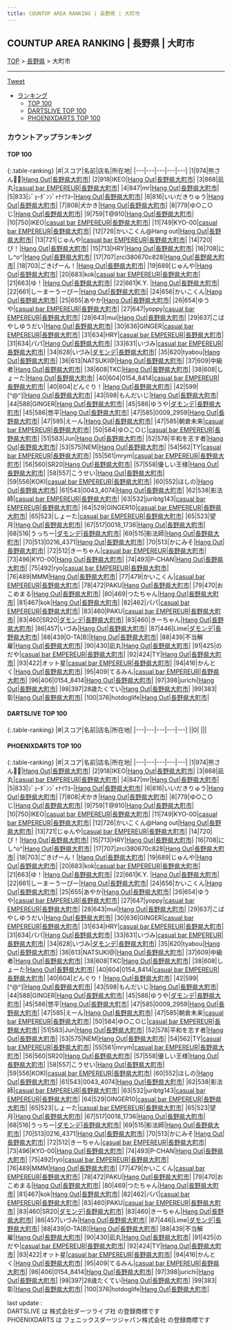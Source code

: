 ```yaml
---
title: COUNTUP AREA RANKING | 長野県 | 大町市
---
```

## COUNTUP AREA RANKING | 長野県 | 大町市

[TOP](/darts/rank/) > [長野県](/darts/rank/長野県/) > 大町市

___

<a href="https://twitter.com/share?ref_src=twsrc%5Etfw" data-text="COUNTUP AREA RANKING | 長野県大町市" class="twitter-share-button" data-hashtags="DARTSLIVE,PHOENIXDARTS,darts,ダーツ" data-show-count="false">Tweet</a>

* [ランキング](#カウントアップランキング)
    * [TOP 100](#top-100)
    * [DARTSLIVE TOP 100](#dartslive-top-100)
    * [PHOENIXDARTS TOP 100](#phoenixdarts-top-100)

### カウントアップランキング

#### TOP 100



{:.table-ranking}
|#|スコア|名前|店名|所在地|
|---|---|---|---|---|
|1|974|<span class="rank-name-pd">熊さん🐼🐾</span>|<a href="https://vs.phoenixdarts.com/jp/shop/shopDetailInfo/s_82305?s_seq=82305">Hang Out</a>|<a href="/darts/rank/長野県/大町市">長野県大町市</a>|
|2|918|<span class="rank-name-pd">IKEO</span>|<a href="https://vs.phoenixdarts.com/jp/shop/shopDetailInfo/s_82305?s_seq=82305">Hang Out</a>|<a href="/darts/rank/長野県/大町市">長野県大町市</a>|
|3|868|<span class="rank-name-pd">凪丸</span>|<a href="https://vs.phoenixdarts.com/jp/shop/shopDetailInfo/s_88923?s_seq=88923">casual bar EMPEREUR</a>|<a href="/darts/rank/長野県/大町市">長野県大町市</a>|
|4|847|<span class="rank-name-pd">mr</span>|<a href="https://vs.phoenixdarts.com/jp/shop/shopDetailInfo/s_82305?s_seq=82305">Hang Out</a>|<a href="/darts/rank/長野県/大町市">長野県大町市</a>|
|5|833|<span class="rank-name-pd">ｼﾞｮｰﾀﾞﾝｼﾞｬﾅｲﾜﾖｰ</span>|<a href="https://vs.phoenixdarts.com/jp/shop/shopDetailInfo/s_82305?s_seq=82305">Hang Out</a>|<a href="/darts/rank/長野県/大町市">長野県大町市</a>|
|6|816|<span class="rank-name-pd">いいだきりゅう</span>|<a href="https://vs.phoenixdarts.com/jp/shop/shopDetailInfo/s_82305?s_seq=82305">Hang Out</a>|<a href="/darts/rank/長野県/大町市">長野県大町市</a>|
|7|808|<span class="rank-name-pd">犬かき</span>|<a href="https://vs.phoenixdarts.com/jp/shop/shopDetailInfo/s_82305?s_seq=82305">Hang Out</a>|<a href="/darts/rank/長野県/大町市">長野県大町市</a>|
|8|779|<span class="rank-name-pd">ゆ○こ○じ</span>|<a href="https://vs.phoenixdarts.com/jp/shop/shopDetailInfo/s_82305?s_seq=82305">Hang Out</a>|<a href="/darts/rank/長野県/大町市">長野県大町市</a>|
|9|759|<span class="rank-name-pd">T@910</span>|<a href="https://vs.phoenixdarts.com/jp/shop/shopDetailInfo/s_82305?s_seq=82305">Hang Out</a>|<a href="/darts/rank/長野県/大町市">長野県大町市</a>|
|10|750|<span class="rank-name-pd">IKEO</span>|<a href="https://vs.phoenixdarts.com/jp/shop/shopDetailInfo/s_88923?s_seq=88923">casual bar EMPEREUR</a>|<a href="/darts/rank/長野県/大町市">長野県大町市</a>|
|11|749|<span class="rank-name-pd">KYO-00</span>|<a href="https://vs.phoenixdarts.com/jp/shop/shopDetailInfo/s_88923?s_seq=88923">casual bar EMPEREUR</a>|<a href="/darts/rank/長野県/大町市">長野県大町市</a>|
|12|726|<span class="rank-name-pd">かいこくん@Hang out</span>|<a href="https://vs.phoenixdarts.com/jp/shop/shopDetailInfo/s_82305?s_seq=82305">Hang Out</a>|<a href="/darts/rank/長野県/大町市">長野県大町市</a>|
|13|721|<span class="rank-name-pd">じゅんや</span>|<a href="https://vs.phoenixdarts.com/jp/shop/shopDetailInfo/s_88923?s_seq=88923">casual bar EMPEREUR</a>|<a href="/darts/rank/長野県/大町市">長野県大町市</a>|
|14|720|<span class="rank-name-pd">ぴ！</span>|<a href="https://vs.phoenixdarts.com/jp/shop/shopDetailInfo/s_82305?s_seq=82305">Hang Out</a>|<a href="/darts/rank/長野県/大町市">長野県大町市</a>|
|15|713|<span class="rank-name-pd">HRY</span>|<a href="https://vs.phoenixdarts.com/jp/shop/shopDetailInfo/s_82305?s_seq=82305">Hang Out</a>|<a href="/darts/rank/長野県/大町市">長野県大町市</a>|
|16|708|<span class="rank-name-pd">にし^o^</span>|<a href="https://vs.phoenixdarts.com/jp/shop/shopDetailInfo/s_82305?s_seq=82305">Hang Out</a>|<a href="/darts/rank/長野県/大町市">長野県大町市</a>|
|17|707|<span class="rank-name-pd">zrci380670c828</span>|<a href="https://vs.phoenixdarts.com/jp/shop/shopDetailInfo/s_82305?s_seq=82305">Hang Out</a>|<a href="/darts/rank/長野県/大町市">長野県大町市</a>|
|18|703|<span class="rank-name-pd">ごきげーん！</span>|<a href="https://vs.phoenixdarts.com/jp/shop/shopDetailInfo/s_82305?s_seq=82305">Hang Out</a>|<a href="/darts/rank/長野県/大町市">長野県大町市</a>|
|19|689|<span class="rank-name-pd">じゅんや</span>|<a href="https://vs.phoenixdarts.com/jp/shop/shopDetailInfo/s_82305?s_seq=82305">Hang Out</a>|<a href="/darts/rank/長野県/大町市">長野県大町市</a>|
|20|683|<span class="rank-name-pd">kok</span>|<a href="https://vs.phoenixdarts.com/jp/shop/shopDetailInfo/s_88923?s_seq=88923">casual bar EMPEREUR</a>|<a href="/darts/rank/長野県/大町市">長野県大町市</a>|
|21|663|<span class="rank-name-pd">ゆ！</span>|<a href="https://vs.phoenixdarts.com/jp/shop/shopDetailInfo/s_82305?s_seq=82305">Hang Out</a>|<a href="/darts/rank/長野県/大町市">長野県大町市</a>|
|22|661|<span class="rank-name-pd">K.Y.  </span>|<a href="https://vs.phoenixdarts.com/jp/shop/shopDetailInfo/s_82305?s_seq=82305">Hang Out</a>|<a href="/darts/rank/長野県/大町市">長野県大町市</a>|
|22|661|<span class="rank-name-pd">しーまーうーぴー</span>|<a href="https://vs.phoenixdarts.com/jp/shop/shopDetailInfo/s_82305?s_seq=82305">Hang Out</a>|<a href="/darts/rank/長野県/大町市">長野県大町市</a>|
|24|656|<span class="rank-name-pd">かいこくん</span>|<a href="https://vs.phoenixdarts.com/jp/shop/shopDetailInfo/s_82305?s_seq=82305">Hang Out</a>|<a href="/darts/rank/長野県/大町市">長野県大町市</a>|
|25|655|<span class="rank-name-pd">あやか</span>|<a href="https://vs.phoenixdarts.com/jp/shop/shopDetailInfo/s_82305?s_seq=82305">Hang Out</a>|<a href="/darts/rank/長野県/大町市">長野県大町市</a>|
|26|654|<span class="rank-name-pd">ゆうや</span>|<a href="https://vs.phoenixdarts.com/jp/shop/shopDetailInfo/s_88923?s_seq=88923">casual bar EMPEREUR</a>|<a href="/darts/rank/長野県/大町市">長野県大町市</a>|
|27|647|<span class="rank-name-pd">yoppy</span>|<a href="https://vs.phoenixdarts.com/jp/shop/shopDetailInfo/s_88923?s_seq=88923">casual bar EMPEREUR</a>|<a href="/darts/rank/長野県/大町市">長野県大町市</a>|
|28|643|<span class="rank-name-pd">mui</span>|<a href="https://vs.phoenixdarts.com/jp/shop/shopDetailInfo/s_82305?s_seq=82305">Hang Out</a>|<a href="/darts/rank/長野県/大町市">長野県大町市</a>|
|29|637|<span class="rank-name-pd">こばやしゆうだい</span>|<a href="https://vs.phoenixdarts.com/jp/shop/shopDetailInfo/s_82305?s_seq=82305">Hang Out</a>|<a href="/darts/rank/長野県/大町市">長野県大町市</a>|
|30|636|<span class="rank-name-pd">GINGER</span>|<a href="https://vs.phoenixdarts.com/jp/shop/shopDetailInfo/s_88923?s_seq=88923">casual bar EMPEREUR</a>|<a href="/darts/rank/長野県/大町市">長野県大町市</a>|
|31|634|<span class="rank-name-pd">HRY</span>|<a href="https://vs.phoenixdarts.com/jp/shop/shopDetailInfo/s_88923?s_seq=88923">casual bar EMPEREUR</a>|<a href="/darts/rank/長野県/大町市">長野県大町市</a>|
|31|634|<span class="rank-name-pd">パパ</span>|<a href="https://vs.phoenixdarts.com/jp/shop/shopDetailInfo/s_82305?s_seq=82305">Hang Out</a>|<a href="/darts/rank/長野県/大町市">長野県大町市</a>|
|33|631|<span class="rank-name-pd">いづみ</span>|<a href="https://vs.phoenixdarts.com/jp/shop/shopDetailInfo/s_88923?s_seq=88923">casual bar EMPEREUR</a>|<a href="/darts/rank/長野県/大町市">長野県大町市</a>|
|34|628|<span class="rank-name-pd">いづみ</span>|<a href="https://vs.phoenixdarts.com/jp/shop/shopDetailInfo/s_8681?s_seq=8681">ダモンデ</a>|<a href="/darts/rank/長野県/大町市">長野県大町市</a>|
|35|620|<span class="rank-name-pd">tyabou</span>|<a href="https://vs.phoenixdarts.com/jp/shop/shopDetailInfo/s_82305?s_seq=82305">Hang Out</a>|<a href="/darts/rank/長野県/大町市">長野県大町市</a>|
|36|613|<span class="rank-name-pd">NATSUKI@</span>|<a href="https://vs.phoenixdarts.com/jp/shop/shopDetailInfo/s_82305?s_seq=82305">Hang Out</a>|<a href="/darts/rank/長野県/大町市">長野県大町市</a>|
|37|609|<span class="rank-name-pd">中級者</span>|<a href="https://vs.phoenixdarts.com/jp/shop/shopDetailInfo/s_82305?s_seq=82305">Hang Out</a>|<a href="/darts/rank/長野県/大町市">長野県大町市</a>|
|38|608|<span class="rank-name-pd">TKC</span>|<a href="https://vs.phoenixdarts.com/jp/shop/shopDetailInfo/s_82305?s_seq=82305">Hang Out</a>|<a href="/darts/rank/長野県/大町市">長野県大町市</a>|
|38|608|<span class="rank-name-pd">しょーた</span>|<a href="https://vs.phoenixdarts.com/jp/shop/shopDetailInfo/s_82305?s_seq=82305">Hang Out</a>|<a href="/darts/rank/長野県/大町市">長野県大町市</a>|
|40|604|<span class="rank-name-pd">0154_8414</span>|<a href="https://vs.phoenixdarts.com/jp/shop/shopDetailInfo/s_88923?s_seq=88923">casual bar EMPEREUR</a>|<a href="/darts/rank/長野県/大町市">長野県大町市</a>|
|40|604|<span class="rank-name-pd">どんぐり！</span>|<a href="https://vs.phoenixdarts.com/jp/shop/shopDetailInfo/s_82305?s_seq=82305">Hang Out</a>|<a href="/darts/rank/長野県/大町市">長野県大町市</a>|
|42|599|<span class="rank-name-pd">  [^@^]</span>|<a href="https://vs.phoenixdarts.com/jp/shop/shopDetailInfo/s_82305?s_seq=82305">Hang Out</a>|<a href="/darts/rank/長野県/大町市">長野県大町市</a>|
|43|598|<span class="rank-name-pd">もんだいじ</span>|<a href="https://vs.phoenixdarts.com/jp/shop/shopDetailInfo/s_82305?s_seq=82305">Hang Out</a>|<a href="/darts/rank/長野県/大町市">長野県大町市</a>|
|44|588|<span class="rank-name-pd">GINGER</span>|<a href="https://vs.phoenixdarts.com/jp/shop/shopDetailInfo/s_82305?s_seq=82305">Hang Out</a>|<a href="/darts/rank/長野県/大町市">長野県大町市</a>|
|45|586|<span class="rank-name-pd">ゆうや</span>|<a href="https://vs.phoenixdarts.com/jp/shop/shopDetailInfo/s_8681?s_seq=8681">ダモンデ</a>|<a href="/darts/rank/長野県/大町市">長野県大町市</a>|
|45|586|<span class="rank-name-pd">悠平</span>|<a href="https://vs.phoenixdarts.com/jp/shop/shopDetailInfo/s_82305?s_seq=82305">Hang Out</a>|<a href="/darts/rank/長野県/大町市">長野県大町市</a>|
|47|585|<span class="rank-name-pd">0009_2959</span>|<a href="https://vs.phoenixdarts.com/jp/shop/shopDetailInfo/s_82305?s_seq=82305">Hang Out</a>|<a href="/darts/rank/長野県/大町市">長野県大町市</a>|
|47|585|<span class="rank-name-pd">えーん</span>|<a href="https://vs.phoenixdarts.com/jp/shop/shopDetailInfo/s_82305?s_seq=82305">Hang Out</a>|<a href="/darts/rank/長野県/大町市">長野県大町市</a>|
|47|585|<span class="rank-name-pd">朝倉未来</span>|<a href="https://vs.phoenixdarts.com/jp/shop/shopDetailInfo/s_88923?s_seq=88923">casual bar EMPEREUR</a>|<a href="/darts/rank/長野県/大町市">長野県大町市</a>|
|50|584|<span class="rank-name-pd">ゆ○こ○じ</span>|<a href="https://vs.phoenixdarts.com/jp/shop/shopDetailInfo/s_88923?s_seq=88923">casual bar EMPEREUR</a>|<a href="/darts/rank/長野県/大町市">長野県大町市</a>|
|51|583|<span class="rank-name-pd">Jun</span>|<a href="https://vs.phoenixdarts.com/jp/shop/shopDetailInfo/s_82305?s_seq=82305">Hang Out</a>|<a href="/darts/rank/長野県/大町市">長野県大町市</a>|
|52|578|<span class="rank-name-pd">平和を志す者</span>|<a href="https://vs.phoenixdarts.com/jp/shop/shopDetailInfo/s_82305?s_seq=82305">Hang Out</a>|<a href="/darts/rank/長野県/大町市">長野県大町市</a>|
|53|575|<span class="rank-name-pd">NEM</span>|<a href="https://vs.phoenixdarts.com/jp/shop/shopDetailInfo/s_82305?s_seq=82305">Hang Out</a>|<a href="/darts/rank/長野県/大町市">長野県大町市</a>|
|54|562|<span class="rank-name-pd">TY</span>|<a href="https://vs.phoenixdarts.com/jp/shop/shopDetailInfo/s_88923?s_seq=88923">casual bar EMPEREUR</a>|<a href="/darts/rank/長野県/大町市">長野県大町市</a>|
|55|561|<span class="rank-name-pd">mrym</span>|<a href="https://vs.phoenixdarts.com/jp/shop/shopDetailInfo/s_88923?s_seq=88923">casual bar EMPEREUR</a>|<a href="/darts/rank/長野県/大町市">長野県大町市</a>|
|56|560|<span class="rank-name-pd">SR20</span>|<a href="https://vs.phoenixdarts.com/jp/shop/shopDetailInfo/s_82305?s_seq=82305">Hang Out</a>|<a href="/darts/rank/長野県/大町市">長野県大町市</a>|
|57|558|<span class="rank-name-pd">優しい王様</span>|<a href="https://vs.phoenixdarts.com/jp/shop/shopDetailInfo/s_82305?s_seq=82305">Hang Out</a>|<a href="/darts/rank/長野県/大町市">長野県大町市</a>|
|58|557|<span class="rank-name-pd">こうせい</span>|<a href="https://vs.phoenixdarts.com/jp/shop/shopDetailInfo/s_82305?s_seq=82305">Hang Out</a>|<a href="/darts/rank/長野県/大町市">長野県大町市</a>|
|59|556|<span class="rank-name-pd">KOKI</span>|<a href="https://vs.phoenixdarts.com/jp/shop/shopDetailInfo/s_88923?s_seq=88923">casual bar EMPEREUR</a>|<a href="/darts/rank/長野県/大町市">長野県大町市</a>|
|60|552|<span class="rank-name-pd">ほしの</span>|<a href="https://vs.phoenixdarts.com/jp/shop/shopDetailInfo/s_82305?s_seq=82305">Hang Out</a>|<a href="/darts/rank/長野県/大町市">長野県大町市</a>|
|61|543|<span class="rank-name-pd">0043_4074</span>|<a href="https://vs.phoenixdarts.com/jp/shop/shopDetailInfo/s_82305?s_seq=82305">Hang Out</a>|<a href="/darts/rank/長野県/大町市">長野県大町市</a>|
|62|538|<span class="rank-name-pd">影法師</span>|<a href="https://vs.phoenixdarts.com/jp/shop/shopDetailInfo/s_88923?s_seq=88923">casual bar EMPEREUR</a>|<a href="/darts/rank/長野県/大町市">長野県大町市</a>|
|63|532|<span class="rank-name-pd">juribtg143</span>|<a href="https://vs.phoenixdarts.com/jp/shop/shopDetailInfo/s_88923?s_seq=88923">casual bar EMPEREUR</a>|<a href="/darts/rank/長野県/大町市">長野県大町市</a>|
|64|529|<span class="rank-name-pd">GINGER10</span>|<a href="https://vs.phoenixdarts.com/jp/shop/shopDetailInfo/s_88923?s_seq=88923">casual bar EMPEREUR</a>|<a href="/darts/rank/長野県/大町市">長野県大町市</a>|
|65|523|<span class="rank-name-pd">しょーた</span>|<a href="https://vs.phoenixdarts.com/jp/shop/shopDetailInfo/s_88923?s_seq=88923">casual bar EMPEREUR</a>|<a href="/darts/rank/長野県/大町市">長野県大町市</a>|
|65|523|<span class="rank-name-pd">望月</span>|<a href="https://vs.phoenixdarts.com/jp/shop/shopDetailInfo/s_82305?s_seq=82305">Hang Out</a>|<a href="/darts/rank/長野県/大町市">長野県大町市</a>|
|67|517|<span class="rank-name-pd">0018_1736</span>|<a href="https://vs.phoenixdarts.com/jp/shop/shopDetailInfo/s_82305?s_seq=82305">Hang Out</a>|<a href="/darts/rank/長野県/大町市">長野県大町市</a>|
|68|516|<span class="rank-name-pd">うっちー</span>|<a href="https://vs.phoenixdarts.com/jp/shop/shopDetailInfo/s_8681?s_seq=8681">ダモンデ</a>|<a href="/darts/rank/長野県/大町市">長野県大町市</a>|
|69|515|<span class="rank-name-pd">影法師</span>|<a href="https://vs.phoenixdarts.com/jp/shop/shopDetailInfo/s_82305?s_seq=82305">Hang Out</a>|<a href="/darts/rank/長野県/大町市">長野県大町市</a>|
|70|513|<span class="rank-name-pd">0216_4371</span>|<a href="https://vs.phoenixdarts.com/jp/shop/shopDetailInfo/s_82305?s_seq=82305">Hang Out</a>|<a href="/darts/rank/長野県/大町市">長野県大町市</a>|
|70|513|<span class="rank-name-pd">かにみそ</span>|<a href="https://vs.phoenixdarts.com/jp/shop/shopDetailInfo/s_82305?s_seq=82305">Hang Out</a>|<a href="/darts/rank/長野県/大町市">長野県大町市</a>|
|72|512|<span class="rank-name-pd">きーちゃん</span>|<a href="https://vs.phoenixdarts.com/jp/shop/shopDetailInfo/s_88923?s_seq=88923">casual bar EMPEREUR</a>|<a href="/darts/rank/長野県/大町市">長野県大町市</a>|
|73|496|<span class="rank-name-pd">KYO-00</span>|<a href="https://vs.phoenixdarts.com/jp/shop/shopDetailInfo/s_82305?s_seq=82305">Hang Out</a>|<a href="/darts/rank/長野県/大町市">長野県大町市</a>|
|74|493|<span class="rank-name-pd">P-CHAN</span>|<a href="https://vs.phoenixdarts.com/jp/shop/shopDetailInfo/s_82305?s_seq=82305">Hang Out</a>|<a href="/darts/rank/長野県/大町市">長野県大町市</a>|
|75|492|<span class="rank-name-pd">ryo</span>|<a href="https://vs.phoenixdarts.com/jp/shop/shopDetailInfo/s_88923?s_seq=88923">casual bar EMPEREUR</a>|<a href="/darts/rank/長野県/大町市">長野県大町市</a>|
|76|489|<span class="rank-name-pd">MMM</span>|<a href="https://vs.phoenixdarts.com/jp/shop/shopDetailInfo/s_82305?s_seq=82305">Hang Out</a>|<a href="/darts/rank/長野県/大町市">長野県大町市</a>|
|77|479|<span class="rank-name-pd">かいこくん</span>|<a href="https://vs.phoenixdarts.com/jp/shop/shopDetailInfo/s_88923?s_seq=88923">casual bar EMPEREUR</a>|<a href="/darts/rank/長野県/大町市">長野県大町市</a>|
|78|472|<span class="rank-name-pd">PAKU</span>|<a href="https://vs.phoenixdarts.com/jp/shop/shopDetailInfo/s_82305?s_seq=82305">Hang Out</a>|<a href="/darts/rank/長野県/大町市">長野県大町市</a>|
|79|470|<span class="rank-name-pd">おこめまる</span>|<a href="https://vs.phoenixdarts.com/jp/shop/shopDetailInfo/s_82305?s_seq=82305">Hang Out</a>|<a href="/darts/rank/長野県/大町市">長野県大町市</a>|
|80|469|<span class="rank-name-pd">つたちゃん</span>|<a href="https://vs.phoenixdarts.com/jp/shop/shopDetailInfo/s_82305?s_seq=82305">Hang Out</a>|<a href="/darts/rank/長野県/大町市">長野県大町市</a>|
|81|467|<span class="rank-name-pd">kok</span>|<a href="https://vs.phoenixdarts.com/jp/shop/shopDetailInfo/s_82305?s_seq=82305">Hang Out</a>|<a href="/darts/rank/長野県/大町市">長野県大町市</a>|
|82|462|<span class="rank-name-pd">パパ</span>|<a href="https://vs.phoenixdarts.com/jp/shop/shopDetailInfo/s_88923?s_seq=88923">casual bar EMPEREUR</a>|<a href="/darts/rank/長野県/大町市">長野県大町市</a>|
|83|460|<span class="rank-name-pd">PAKU</span>|<a href="https://vs.phoenixdarts.com/jp/shop/shopDetailInfo/s_88923?s_seq=88923">casual bar EMPEREUR</a>|<a href="/darts/rank/長野県/大町市">長野県大町市</a>|
|83|460|<span class="rank-name-pd">SR20</span>|<a href="https://vs.phoenixdarts.com/jp/shop/shopDetailInfo/s_8681?s_seq=8681">ダモンデ</a>|<a href="/darts/rank/長野県/大町市">長野県大町市</a>|
|83|460|<span class="rank-name-pd">きーちゃん</span>|<a href="https://vs.phoenixdarts.com/jp/shop/shopDetailInfo/s_82305?s_seq=82305">Hang Out</a>|<a href="/darts/rank/長野県/大町市">長野県大町市</a>|
|86|457|<span class="rank-name-pd">いづみ</span>|<a href="https://vs.phoenixdarts.com/jp/shop/shopDetailInfo/s_82305?s_seq=82305">Hang Out</a>|<a href="/darts/rank/長野県/大町市">長野県大町市</a>|
|87|446|<span class="rank-name-pd">Lime</span>|<a href="https://vs.phoenixdarts.com/jp/shop/shopDetailInfo/s_8681?s_seq=8681">ダモンデ</a>|<a href="/darts/rank/長野県/大町市">長野県大町市</a>|
|88|439|<span class="rank-name-pd">O-TA[B]</span>|<a href="https://vs.phoenixdarts.com/jp/shop/shopDetailInfo/s_82305?s_seq=82305">Hang Out</a>|<a href="/darts/rank/長野県/大町市">長野県大町市</a>|
|88|439|<span class="rank-name-pd">不当解雇</span>|<a href="https://vs.phoenixdarts.com/jp/shop/shopDetailInfo/s_82305?s_seq=82305">Hang Out</a>|<a href="/darts/rank/長野県/大町市">長野県大町市</a>|
|90|430|<span class="rank-name-pd">凪丸</span>|<a href="https://vs.phoenixdarts.com/jp/shop/shopDetailInfo/s_82305?s_seq=82305">Hang Out</a>|<a href="/darts/rank/長野県/大町市">長野県大町市</a>|
|91|425|<span class="rank-name-pd">のだや</span>|<a href="https://vs.phoenixdarts.com/jp/shop/shopDetailInfo/s_88923?s_seq=88923">casual bar EMPEREUR</a>|<a href="/darts/rank/長野県/大町市">長野県大町市</a>|
|92|424|<span class="rank-name-pd">TY</span>|<a href="https://vs.phoenixdarts.com/jp/shop/shopDetailInfo/s_82305?s_seq=82305">Hang Out</a>|<a href="/darts/rank/長野県/大町市">長野県大町市</a>|
|93|422|<span class="rank-name-pd">オット星</span>|<a href="https://vs.phoenixdarts.com/jp/shop/shopDetailInfo/s_88923?s_seq=88923">casual bar EMPEREUR</a>|<a href="/darts/rank/長野県/大町市">長野県大町市</a>|
|94|416|<span class="rank-name-pd">かんとく</span>|<a href="https://vs.phoenixdarts.com/jp/shop/shopDetailInfo/s_82305?s_seq=82305">Hang Out</a>|<a href="/darts/rank/長野県/大町市">長野県大町市</a>|
|95|409|<span class="rank-name-pd">てるみん</span>|<a href="https://vs.phoenixdarts.com/jp/shop/shopDetailInfo/s_88923?s_seq=88923">casual bar EMPEREUR</a>|<a href="/darts/rank/長野県/大町市">長野県大町市</a>|
|96|406|<span class="rank-name-pd">0154_8414</span>|<a href="https://vs.phoenixdarts.com/jp/shop/shopDetailInfo/s_82305?s_seq=82305">Hang Out</a>|<a href="/darts/rank/長野県/大町市">長野県大町市</a>|
|97|398|<span class="rank-name-pd">jurichi</span>|<a href="https://vs.phoenixdarts.com/jp/shop/shopDetailInfo/s_82305?s_seq=82305">Hang Out</a>|<a href="/darts/rank/長野県/大町市">長野県大町市</a>|
|98|397|<span class="rank-name-pd">28歳たくてい</span>|<a href="https://vs.phoenixdarts.com/jp/shop/shopDetailInfo/s_82305?s_seq=82305">Hang Out</a>|<a href="/darts/rank/長野県/大町市">長野県大町市</a>|
|99|383|<span class="rank-name-pd">彰</span>|<a href="https://vs.phoenixdarts.com/jp/shop/shopDetailInfo/s_82305?s_seq=82305">Hang Out</a>|<a href="/darts/rank/長野県/大町市">長野県大町市</a>|
|100|376|<span class="rank-name-pd">hotdoglife</span>|<a href="https://vs.phoenixdarts.com/jp/shop/shopDetailInfo/s_82305?s_seq=82305">Hang Out</a>|<a href="/darts/rank/長野県/大町市">長野県大町市</a>|


#### DARTSLIVE TOP 100



{:.table-ranking}
|#|スコア|名前|店名|所在地|
|---|---|---|---|---|
||0|<span class="rank-name-dl"> </span>|<a href=""></a>|<a href="/darts/rank//"></a>|


#### PHOENIXDARTS TOP 100



{:.table-ranking}
|#|スコア|名前|店名|所在地|
|---|---|---|---|---|
|1|974|<span class="rank-name-pd">熊さん🐼🐾</span>|<a href="https://vs.phoenixdarts.com/jp/shop/shopDetailInfo/s_82305?s_seq=82305">Hang Out</a>|<a href="/darts/rank/長野県/大町市">長野県大町市</a>|
|2|918|<span class="rank-name-pd">IKEO</span>|<a href="https://vs.phoenixdarts.com/jp/shop/shopDetailInfo/s_82305?s_seq=82305">Hang Out</a>|<a href="/darts/rank/長野県/大町市">長野県大町市</a>|
|3|868|<span class="rank-name-pd">凪丸</span>|<a href="https://vs.phoenixdarts.com/jp/shop/shopDetailInfo/s_88923?s_seq=88923">casual bar EMPEREUR</a>|<a href="/darts/rank/長野県/大町市">長野県大町市</a>|
|4|847|<span class="rank-name-pd">mr</span>|<a href="https://vs.phoenixdarts.com/jp/shop/shopDetailInfo/s_82305?s_seq=82305">Hang Out</a>|<a href="/darts/rank/長野県/大町市">長野県大町市</a>|
|5|833|<span class="rank-name-pd">ｼﾞｮｰﾀﾞﾝｼﾞｬﾅｲﾜﾖｰ</span>|<a href="https://vs.phoenixdarts.com/jp/shop/shopDetailInfo/s_82305?s_seq=82305">Hang Out</a>|<a href="/darts/rank/長野県/大町市">長野県大町市</a>|
|6|816|<span class="rank-name-pd">いいだきりゅう</span>|<a href="https://vs.phoenixdarts.com/jp/shop/shopDetailInfo/s_82305?s_seq=82305">Hang Out</a>|<a href="/darts/rank/長野県/大町市">長野県大町市</a>|
|7|808|<span class="rank-name-pd">犬かき</span>|<a href="https://vs.phoenixdarts.com/jp/shop/shopDetailInfo/s_82305?s_seq=82305">Hang Out</a>|<a href="/darts/rank/長野県/大町市">長野県大町市</a>|
|8|779|<span class="rank-name-pd">ゆ○こ○じ</span>|<a href="https://vs.phoenixdarts.com/jp/shop/shopDetailInfo/s_82305?s_seq=82305">Hang Out</a>|<a href="/darts/rank/長野県/大町市">長野県大町市</a>|
|9|759|<span class="rank-name-pd">T@910</span>|<a href="https://vs.phoenixdarts.com/jp/shop/shopDetailInfo/s_82305?s_seq=82305">Hang Out</a>|<a href="/darts/rank/長野県/大町市">長野県大町市</a>|
|10|750|<span class="rank-name-pd">IKEO</span>|<a href="https://vs.phoenixdarts.com/jp/shop/shopDetailInfo/s_88923?s_seq=88923">casual bar EMPEREUR</a>|<a href="/darts/rank/長野県/大町市">長野県大町市</a>|
|11|749|<span class="rank-name-pd">KYO-00</span>|<a href="https://vs.phoenixdarts.com/jp/shop/shopDetailInfo/s_88923?s_seq=88923">casual bar EMPEREUR</a>|<a href="/darts/rank/長野県/大町市">長野県大町市</a>|
|12|726|<span class="rank-name-pd">かいこくん@Hang out</span>|<a href="https://vs.phoenixdarts.com/jp/shop/shopDetailInfo/s_82305?s_seq=82305">Hang Out</a>|<a href="/darts/rank/長野県/大町市">長野県大町市</a>|
|13|721|<span class="rank-name-pd">じゅんや</span>|<a href="https://vs.phoenixdarts.com/jp/shop/shopDetailInfo/s_88923?s_seq=88923">casual bar EMPEREUR</a>|<a href="/darts/rank/長野県/大町市">長野県大町市</a>|
|14|720|<span class="rank-name-pd">ぴ！</span>|<a href="https://vs.phoenixdarts.com/jp/shop/shopDetailInfo/s_82305?s_seq=82305">Hang Out</a>|<a href="/darts/rank/長野県/大町市">長野県大町市</a>|
|15|713|<span class="rank-name-pd">HRY</span>|<a href="https://vs.phoenixdarts.com/jp/shop/shopDetailInfo/s_82305?s_seq=82305">Hang Out</a>|<a href="/darts/rank/長野県/大町市">長野県大町市</a>|
|16|708|<span class="rank-name-pd">にし^o^</span>|<a href="https://vs.phoenixdarts.com/jp/shop/shopDetailInfo/s_82305?s_seq=82305">Hang Out</a>|<a href="/darts/rank/長野県/大町市">長野県大町市</a>|
|17|707|<span class="rank-name-pd">zrci380670c828</span>|<a href="https://vs.phoenixdarts.com/jp/shop/shopDetailInfo/s_82305?s_seq=82305">Hang Out</a>|<a href="/darts/rank/長野県/大町市">長野県大町市</a>|
|18|703|<span class="rank-name-pd">ごきげーん！</span>|<a href="https://vs.phoenixdarts.com/jp/shop/shopDetailInfo/s_82305?s_seq=82305">Hang Out</a>|<a href="/darts/rank/長野県/大町市">長野県大町市</a>|
|19|689|<span class="rank-name-pd">じゅんや</span>|<a href="https://vs.phoenixdarts.com/jp/shop/shopDetailInfo/s_82305?s_seq=82305">Hang Out</a>|<a href="/darts/rank/長野県/大町市">長野県大町市</a>|
|20|683|<span class="rank-name-pd">kok</span>|<a href="https://vs.phoenixdarts.com/jp/shop/shopDetailInfo/s_88923?s_seq=88923">casual bar EMPEREUR</a>|<a href="/darts/rank/長野県/大町市">長野県大町市</a>|
|21|663|<span class="rank-name-pd">ゆ！</span>|<a href="https://vs.phoenixdarts.com/jp/shop/shopDetailInfo/s_82305?s_seq=82305">Hang Out</a>|<a href="/darts/rank/長野県/大町市">長野県大町市</a>|
|22|661|<span class="rank-name-pd">K.Y.  </span>|<a href="https://vs.phoenixdarts.com/jp/shop/shopDetailInfo/s_82305?s_seq=82305">Hang Out</a>|<a href="/darts/rank/長野県/大町市">長野県大町市</a>|
|22|661|<span class="rank-name-pd">しーまーうーぴー</span>|<a href="https://vs.phoenixdarts.com/jp/shop/shopDetailInfo/s_82305?s_seq=82305">Hang Out</a>|<a href="/darts/rank/長野県/大町市">長野県大町市</a>|
|24|656|<span class="rank-name-pd">かいこくん</span>|<a href="https://vs.phoenixdarts.com/jp/shop/shopDetailInfo/s_82305?s_seq=82305">Hang Out</a>|<a href="/darts/rank/長野県/大町市">長野県大町市</a>|
|25|655|<span class="rank-name-pd">あやか</span>|<a href="https://vs.phoenixdarts.com/jp/shop/shopDetailInfo/s_82305?s_seq=82305">Hang Out</a>|<a href="/darts/rank/長野県/大町市">長野県大町市</a>|
|26|654|<span class="rank-name-pd">ゆうや</span>|<a href="https://vs.phoenixdarts.com/jp/shop/shopDetailInfo/s_88923?s_seq=88923">casual bar EMPEREUR</a>|<a href="/darts/rank/長野県/大町市">長野県大町市</a>|
|27|647|<span class="rank-name-pd">yoppy</span>|<a href="https://vs.phoenixdarts.com/jp/shop/shopDetailInfo/s_88923?s_seq=88923">casual bar EMPEREUR</a>|<a href="/darts/rank/長野県/大町市">長野県大町市</a>|
|28|643|<span class="rank-name-pd">mui</span>|<a href="https://vs.phoenixdarts.com/jp/shop/shopDetailInfo/s_82305?s_seq=82305">Hang Out</a>|<a href="/darts/rank/長野県/大町市">長野県大町市</a>|
|29|637|<span class="rank-name-pd">こばやしゆうだい</span>|<a href="https://vs.phoenixdarts.com/jp/shop/shopDetailInfo/s_82305?s_seq=82305">Hang Out</a>|<a href="/darts/rank/長野県/大町市">長野県大町市</a>|
|30|636|<span class="rank-name-pd">GINGER</span>|<a href="https://vs.phoenixdarts.com/jp/shop/shopDetailInfo/s_88923?s_seq=88923">casual bar EMPEREUR</a>|<a href="/darts/rank/長野県/大町市">長野県大町市</a>|
|31|634|<span class="rank-name-pd">HRY</span>|<a href="https://vs.phoenixdarts.com/jp/shop/shopDetailInfo/s_88923?s_seq=88923">casual bar EMPEREUR</a>|<a href="/darts/rank/長野県/大町市">長野県大町市</a>|
|31|634|<span class="rank-name-pd">パパ</span>|<a href="https://vs.phoenixdarts.com/jp/shop/shopDetailInfo/s_82305?s_seq=82305">Hang Out</a>|<a href="/darts/rank/長野県/大町市">長野県大町市</a>|
|33|631|<span class="rank-name-pd">いづみ</span>|<a href="https://vs.phoenixdarts.com/jp/shop/shopDetailInfo/s_88923?s_seq=88923">casual bar EMPEREUR</a>|<a href="/darts/rank/長野県/大町市">長野県大町市</a>|
|34|628|<span class="rank-name-pd">いづみ</span>|<a href="https://vs.phoenixdarts.com/jp/shop/shopDetailInfo/s_8681?s_seq=8681">ダモンデ</a>|<a href="/darts/rank/長野県/大町市">長野県大町市</a>|
|35|620|<span class="rank-name-pd">tyabou</span>|<a href="https://vs.phoenixdarts.com/jp/shop/shopDetailInfo/s_82305?s_seq=82305">Hang Out</a>|<a href="/darts/rank/長野県/大町市">長野県大町市</a>|
|36|613|<span class="rank-name-pd">NATSUKI@</span>|<a href="https://vs.phoenixdarts.com/jp/shop/shopDetailInfo/s_82305?s_seq=82305">Hang Out</a>|<a href="/darts/rank/長野県/大町市">長野県大町市</a>|
|37|609|<span class="rank-name-pd">中級者</span>|<a href="https://vs.phoenixdarts.com/jp/shop/shopDetailInfo/s_82305?s_seq=82305">Hang Out</a>|<a href="/darts/rank/長野県/大町市">長野県大町市</a>|
|38|608|<span class="rank-name-pd">TKC</span>|<a href="https://vs.phoenixdarts.com/jp/shop/shopDetailInfo/s_82305?s_seq=82305">Hang Out</a>|<a href="/darts/rank/長野県/大町市">長野県大町市</a>|
|38|608|<span class="rank-name-pd">しょーた</span>|<a href="https://vs.phoenixdarts.com/jp/shop/shopDetailInfo/s_82305?s_seq=82305">Hang Out</a>|<a href="/darts/rank/長野県/大町市">長野県大町市</a>|
|40|604|<span class="rank-name-pd">0154_8414</span>|<a href="https://vs.phoenixdarts.com/jp/shop/shopDetailInfo/s_88923?s_seq=88923">casual bar EMPEREUR</a>|<a href="/darts/rank/長野県/大町市">長野県大町市</a>|
|40|604|<span class="rank-name-pd">どんぐり！</span>|<a href="https://vs.phoenixdarts.com/jp/shop/shopDetailInfo/s_82305?s_seq=82305">Hang Out</a>|<a href="/darts/rank/長野県/大町市">長野県大町市</a>|
|42|599|<span class="rank-name-pd">  [^@^]</span>|<a href="https://vs.phoenixdarts.com/jp/shop/shopDetailInfo/s_82305?s_seq=82305">Hang Out</a>|<a href="/darts/rank/長野県/大町市">長野県大町市</a>|
|43|598|<span class="rank-name-pd">もんだいじ</span>|<a href="https://vs.phoenixdarts.com/jp/shop/shopDetailInfo/s_82305?s_seq=82305">Hang Out</a>|<a href="/darts/rank/長野県/大町市">長野県大町市</a>|
|44|588|<span class="rank-name-pd">GINGER</span>|<a href="https://vs.phoenixdarts.com/jp/shop/shopDetailInfo/s_82305?s_seq=82305">Hang Out</a>|<a href="/darts/rank/長野県/大町市">長野県大町市</a>|
|45|586|<span class="rank-name-pd">ゆうや</span>|<a href="https://vs.phoenixdarts.com/jp/shop/shopDetailInfo/s_8681?s_seq=8681">ダモンデ</a>|<a href="/darts/rank/長野県/大町市">長野県大町市</a>|
|45|586|<span class="rank-name-pd">悠平</span>|<a href="https://vs.phoenixdarts.com/jp/shop/shopDetailInfo/s_82305?s_seq=82305">Hang Out</a>|<a href="/darts/rank/長野県/大町市">長野県大町市</a>|
|47|585|<span class="rank-name-pd">0009_2959</span>|<a href="https://vs.phoenixdarts.com/jp/shop/shopDetailInfo/s_82305?s_seq=82305">Hang Out</a>|<a href="/darts/rank/長野県/大町市">長野県大町市</a>|
|47|585|<span class="rank-name-pd">えーん</span>|<a href="https://vs.phoenixdarts.com/jp/shop/shopDetailInfo/s_82305?s_seq=82305">Hang Out</a>|<a href="/darts/rank/長野県/大町市">長野県大町市</a>|
|47|585|<span class="rank-name-pd">朝倉未来</span>|<a href="https://vs.phoenixdarts.com/jp/shop/shopDetailInfo/s_88923?s_seq=88923">casual bar EMPEREUR</a>|<a href="/darts/rank/長野県/大町市">長野県大町市</a>|
|50|584|<span class="rank-name-pd">ゆ○こ○じ</span>|<a href="https://vs.phoenixdarts.com/jp/shop/shopDetailInfo/s_88923?s_seq=88923">casual bar EMPEREUR</a>|<a href="/darts/rank/長野県/大町市">長野県大町市</a>|
|51|583|<span class="rank-name-pd">Jun</span>|<a href="https://vs.phoenixdarts.com/jp/shop/shopDetailInfo/s_82305?s_seq=82305">Hang Out</a>|<a href="/darts/rank/長野県/大町市">長野県大町市</a>|
|52|578|<span class="rank-name-pd">平和を志す者</span>|<a href="https://vs.phoenixdarts.com/jp/shop/shopDetailInfo/s_82305?s_seq=82305">Hang Out</a>|<a href="/darts/rank/長野県/大町市">長野県大町市</a>|
|53|575|<span class="rank-name-pd">NEM</span>|<a href="https://vs.phoenixdarts.com/jp/shop/shopDetailInfo/s_82305?s_seq=82305">Hang Out</a>|<a href="/darts/rank/長野県/大町市">長野県大町市</a>|
|54|562|<span class="rank-name-pd">TY</span>|<a href="https://vs.phoenixdarts.com/jp/shop/shopDetailInfo/s_88923?s_seq=88923">casual bar EMPEREUR</a>|<a href="/darts/rank/長野県/大町市">長野県大町市</a>|
|55|561|<span class="rank-name-pd">mrym</span>|<a href="https://vs.phoenixdarts.com/jp/shop/shopDetailInfo/s_88923?s_seq=88923">casual bar EMPEREUR</a>|<a href="/darts/rank/長野県/大町市">長野県大町市</a>|
|56|560|<span class="rank-name-pd">SR20</span>|<a href="https://vs.phoenixdarts.com/jp/shop/shopDetailInfo/s_82305?s_seq=82305">Hang Out</a>|<a href="/darts/rank/長野県/大町市">長野県大町市</a>|
|57|558|<span class="rank-name-pd">優しい王様</span>|<a href="https://vs.phoenixdarts.com/jp/shop/shopDetailInfo/s_82305?s_seq=82305">Hang Out</a>|<a href="/darts/rank/長野県/大町市">長野県大町市</a>|
|58|557|<span class="rank-name-pd">こうせい</span>|<a href="https://vs.phoenixdarts.com/jp/shop/shopDetailInfo/s_82305?s_seq=82305">Hang Out</a>|<a href="/darts/rank/長野県/大町市">長野県大町市</a>|
|59|556|<span class="rank-name-pd">KOKI</span>|<a href="https://vs.phoenixdarts.com/jp/shop/shopDetailInfo/s_88923?s_seq=88923">casual bar EMPEREUR</a>|<a href="/darts/rank/長野県/大町市">長野県大町市</a>|
|60|552|<span class="rank-name-pd">ほしの</span>|<a href="https://vs.phoenixdarts.com/jp/shop/shopDetailInfo/s_82305?s_seq=82305">Hang Out</a>|<a href="/darts/rank/長野県/大町市">長野県大町市</a>|
|61|543|<span class="rank-name-pd">0043_4074</span>|<a href="https://vs.phoenixdarts.com/jp/shop/shopDetailInfo/s_82305?s_seq=82305">Hang Out</a>|<a href="/darts/rank/長野県/大町市">長野県大町市</a>|
|62|538|<span class="rank-name-pd">影法師</span>|<a href="https://vs.phoenixdarts.com/jp/shop/shopDetailInfo/s_88923?s_seq=88923">casual bar EMPEREUR</a>|<a href="/darts/rank/長野県/大町市">長野県大町市</a>|
|63|532|<span class="rank-name-pd">juribtg143</span>|<a href="https://vs.phoenixdarts.com/jp/shop/shopDetailInfo/s_88923?s_seq=88923">casual bar EMPEREUR</a>|<a href="/darts/rank/長野県/大町市">長野県大町市</a>|
|64|529|<span class="rank-name-pd">GINGER10</span>|<a href="https://vs.phoenixdarts.com/jp/shop/shopDetailInfo/s_88923?s_seq=88923">casual bar EMPEREUR</a>|<a href="/darts/rank/長野県/大町市">長野県大町市</a>|
|65|523|<span class="rank-name-pd">しょーた</span>|<a href="https://vs.phoenixdarts.com/jp/shop/shopDetailInfo/s_88923?s_seq=88923">casual bar EMPEREUR</a>|<a href="/darts/rank/長野県/大町市">長野県大町市</a>|
|65|523|<span class="rank-name-pd">望月</span>|<a href="https://vs.phoenixdarts.com/jp/shop/shopDetailInfo/s_82305?s_seq=82305">Hang Out</a>|<a href="/darts/rank/長野県/大町市">長野県大町市</a>|
|67|517|<span class="rank-name-pd">0018_1736</span>|<a href="https://vs.phoenixdarts.com/jp/shop/shopDetailInfo/s_82305?s_seq=82305">Hang Out</a>|<a href="/darts/rank/長野県/大町市">長野県大町市</a>|
|68|516|<span class="rank-name-pd">うっちー</span>|<a href="https://vs.phoenixdarts.com/jp/shop/shopDetailInfo/s_8681?s_seq=8681">ダモンデ</a>|<a href="/darts/rank/長野県/大町市">長野県大町市</a>|
|69|515|<span class="rank-name-pd">影法師</span>|<a href="https://vs.phoenixdarts.com/jp/shop/shopDetailInfo/s_82305?s_seq=82305">Hang Out</a>|<a href="/darts/rank/長野県/大町市">長野県大町市</a>|
|70|513|<span class="rank-name-pd">0216_4371</span>|<a href="https://vs.phoenixdarts.com/jp/shop/shopDetailInfo/s_82305?s_seq=82305">Hang Out</a>|<a href="/darts/rank/長野県/大町市">長野県大町市</a>|
|70|513|<span class="rank-name-pd">かにみそ</span>|<a href="https://vs.phoenixdarts.com/jp/shop/shopDetailInfo/s_82305?s_seq=82305">Hang Out</a>|<a href="/darts/rank/長野県/大町市">長野県大町市</a>|
|72|512|<span class="rank-name-pd">きーちゃん</span>|<a href="https://vs.phoenixdarts.com/jp/shop/shopDetailInfo/s_88923?s_seq=88923">casual bar EMPEREUR</a>|<a href="/darts/rank/長野県/大町市">長野県大町市</a>|
|73|496|<span class="rank-name-pd">KYO-00</span>|<a href="https://vs.phoenixdarts.com/jp/shop/shopDetailInfo/s_82305?s_seq=82305">Hang Out</a>|<a href="/darts/rank/長野県/大町市">長野県大町市</a>|
|74|493|<span class="rank-name-pd">P-CHAN</span>|<a href="https://vs.phoenixdarts.com/jp/shop/shopDetailInfo/s_82305?s_seq=82305">Hang Out</a>|<a href="/darts/rank/長野県/大町市">長野県大町市</a>|
|75|492|<span class="rank-name-pd">ryo</span>|<a href="https://vs.phoenixdarts.com/jp/shop/shopDetailInfo/s_88923?s_seq=88923">casual bar EMPEREUR</a>|<a href="/darts/rank/長野県/大町市">長野県大町市</a>|
|76|489|<span class="rank-name-pd">MMM</span>|<a href="https://vs.phoenixdarts.com/jp/shop/shopDetailInfo/s_82305?s_seq=82305">Hang Out</a>|<a href="/darts/rank/長野県/大町市">長野県大町市</a>|
|77|479|<span class="rank-name-pd">かいこくん</span>|<a href="https://vs.phoenixdarts.com/jp/shop/shopDetailInfo/s_88923?s_seq=88923">casual bar EMPEREUR</a>|<a href="/darts/rank/長野県/大町市">長野県大町市</a>|
|78|472|<span class="rank-name-pd">PAKU</span>|<a href="https://vs.phoenixdarts.com/jp/shop/shopDetailInfo/s_82305?s_seq=82305">Hang Out</a>|<a href="/darts/rank/長野県/大町市">長野県大町市</a>|
|79|470|<span class="rank-name-pd">おこめまる</span>|<a href="https://vs.phoenixdarts.com/jp/shop/shopDetailInfo/s_82305?s_seq=82305">Hang Out</a>|<a href="/darts/rank/長野県/大町市">長野県大町市</a>|
|80|469|<span class="rank-name-pd">つたちゃん</span>|<a href="https://vs.phoenixdarts.com/jp/shop/shopDetailInfo/s_82305?s_seq=82305">Hang Out</a>|<a href="/darts/rank/長野県/大町市">長野県大町市</a>|
|81|467|<span class="rank-name-pd">kok</span>|<a href="https://vs.phoenixdarts.com/jp/shop/shopDetailInfo/s_82305?s_seq=82305">Hang Out</a>|<a href="/darts/rank/長野県/大町市">長野県大町市</a>|
|82|462|<span class="rank-name-pd">パパ</span>|<a href="https://vs.phoenixdarts.com/jp/shop/shopDetailInfo/s_88923?s_seq=88923">casual bar EMPEREUR</a>|<a href="/darts/rank/長野県/大町市">長野県大町市</a>|
|83|460|<span class="rank-name-pd">PAKU</span>|<a href="https://vs.phoenixdarts.com/jp/shop/shopDetailInfo/s_88923?s_seq=88923">casual bar EMPEREUR</a>|<a href="/darts/rank/長野県/大町市">長野県大町市</a>|
|83|460|<span class="rank-name-pd">SR20</span>|<a href="https://vs.phoenixdarts.com/jp/shop/shopDetailInfo/s_8681?s_seq=8681">ダモンデ</a>|<a href="/darts/rank/長野県/大町市">長野県大町市</a>|
|83|460|<span class="rank-name-pd">きーちゃん</span>|<a href="https://vs.phoenixdarts.com/jp/shop/shopDetailInfo/s_82305?s_seq=82305">Hang Out</a>|<a href="/darts/rank/長野県/大町市">長野県大町市</a>|
|86|457|<span class="rank-name-pd">いづみ</span>|<a href="https://vs.phoenixdarts.com/jp/shop/shopDetailInfo/s_82305?s_seq=82305">Hang Out</a>|<a href="/darts/rank/長野県/大町市">長野県大町市</a>|
|87|446|<span class="rank-name-pd">Lime</span>|<a href="https://vs.phoenixdarts.com/jp/shop/shopDetailInfo/s_8681?s_seq=8681">ダモンデ</a>|<a href="/darts/rank/長野県/大町市">長野県大町市</a>|
|88|439|<span class="rank-name-pd">O-TA[B]</span>|<a href="https://vs.phoenixdarts.com/jp/shop/shopDetailInfo/s_82305?s_seq=82305">Hang Out</a>|<a href="/darts/rank/長野県/大町市">長野県大町市</a>|
|88|439|<span class="rank-name-pd">不当解雇</span>|<a href="https://vs.phoenixdarts.com/jp/shop/shopDetailInfo/s_82305?s_seq=82305">Hang Out</a>|<a href="/darts/rank/長野県/大町市">長野県大町市</a>|
|90|430|<span class="rank-name-pd">凪丸</span>|<a href="https://vs.phoenixdarts.com/jp/shop/shopDetailInfo/s_82305?s_seq=82305">Hang Out</a>|<a href="/darts/rank/長野県/大町市">長野県大町市</a>|
|91|425|<span class="rank-name-pd">のだや</span>|<a href="https://vs.phoenixdarts.com/jp/shop/shopDetailInfo/s_88923?s_seq=88923">casual bar EMPEREUR</a>|<a href="/darts/rank/長野県/大町市">長野県大町市</a>|
|92|424|<span class="rank-name-pd">TY</span>|<a href="https://vs.phoenixdarts.com/jp/shop/shopDetailInfo/s_82305?s_seq=82305">Hang Out</a>|<a href="/darts/rank/長野県/大町市">長野県大町市</a>|
|93|422|<span class="rank-name-pd">オット星</span>|<a href="https://vs.phoenixdarts.com/jp/shop/shopDetailInfo/s_88923?s_seq=88923">casual bar EMPEREUR</a>|<a href="/darts/rank/長野県/大町市">長野県大町市</a>|
|94|416|<span class="rank-name-pd">かんとく</span>|<a href="https://vs.phoenixdarts.com/jp/shop/shopDetailInfo/s_82305?s_seq=82305">Hang Out</a>|<a href="/darts/rank/長野県/大町市">長野県大町市</a>|
|95|409|<span class="rank-name-pd">てるみん</span>|<a href="https://vs.phoenixdarts.com/jp/shop/shopDetailInfo/s_88923?s_seq=88923">casual bar EMPEREUR</a>|<a href="/darts/rank/長野県/大町市">長野県大町市</a>|
|96|406|<span class="rank-name-pd">0154_8414</span>|<a href="https://vs.phoenixdarts.com/jp/shop/shopDetailInfo/s_82305?s_seq=82305">Hang Out</a>|<a href="/darts/rank/長野県/大町市">長野県大町市</a>|
|97|398|<span class="rank-name-pd">jurichi</span>|<a href="https://vs.phoenixdarts.com/jp/shop/shopDetailInfo/s_82305?s_seq=82305">Hang Out</a>|<a href="/darts/rank/長野県/大町市">長野県大町市</a>|
|98|397|<span class="rank-name-pd">28歳たくてい</span>|<a href="https://vs.phoenixdarts.com/jp/shop/shopDetailInfo/s_82305?s_seq=82305">Hang Out</a>|<a href="/darts/rank/長野県/大町市">長野県大町市</a>|
|99|383|<span class="rank-name-pd">彰</span>|<a href="https://vs.phoenixdarts.com/jp/shop/shopDetailInfo/s_82305?s_seq=82305">Hang Out</a>|<a href="/darts/rank/長野県/大町市">長野県大町市</a>|
|100|376|<span class="rank-name-pd">hotdoglife</span>|<a href="https://vs.phoenixdarts.com/jp/shop/shopDetailInfo/s_82305?s_seq=82305">Hang Out</a>|<a href="/darts/rank/長野県/大町市">長野県大町市</a>|


<div class="footer border-top border-gray-light mt-5 pt-3 text-right text-gray">
    last update : <span style="font-weight: italic" id="foot_last_modified"></span><br />
    DARTSLIVE は 株式会社ダーツライブ社 の登録商標です<br />
    PHOENIXDARTS は フェニックスダーツジャパン株式会社 の登録商標です<br />
</div>

<script src="https://cdnjs.cloudflare.com/ajax/libs/jquery.tablesorter/2.31.3/js/jquery.tablesorter.min.js" integrity="sha512-qzgd5cYSZcosqpzpn7zF2ZId8f/8CHmFKZ8j7mU4OUXTNRd5g+ZHBPsgKEwoqxCtdQvExE5LprwwPAgoicguNg==" crossorigin="anonymous" referrerpolicy="no-referrer"></script>
<link rel="stylesheet" href="https://cdnjs.cloudflare.com/ajax/libs/jquery.tablesorter/2.31.3/css/theme.default.min.css" integrity="sha512-wghhOJkjQX0Lh3NSWvNKeZ0ZpNn+SPVXX1Qyc9OCaogADktxrBiBdKGDoqVUOyhStvMBmJQ8ZdMHiR3wuEq8+w==" crossorigin="anonymous" referrerpolicy="no-referrer" />
<script>
$(function() {
    $(".table-ranking").tablesorter({sortList:[[0, 0]]});
    $("#foot_last_modified").text(formatDate(new Date(document.lastModified), 'yyyy-MM-dd HH:mm:ss'));
});
</script>

<script async src="https://platform.twitter.com/widgets.js" charset="utf-8"></script>